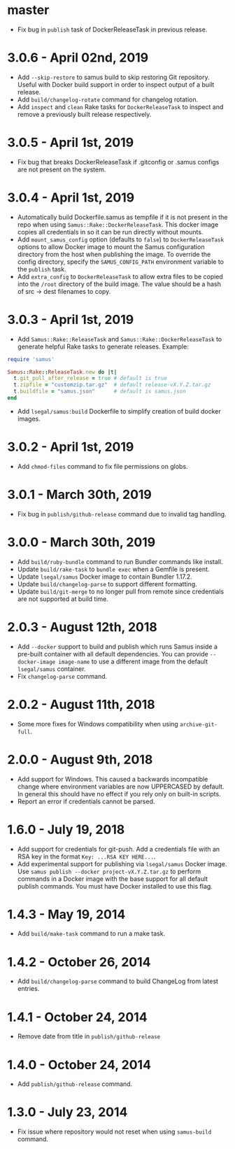 # master

- Fix bug in `publish` task of DockerReleaseTask in previous release.

# 3.0.6 - April 02nd, 2019

[3.0.6]: https://github.com/lsegal/samus/compare/v3.0.5...v3.0.6

- Add `--skip-restore` to samus build to skip restoring Git repository. Useful
  with Docker build support in order to inspect output of a built release.
- Add `build/changelog-rotate` command for changelog rotation.
- Add `inspect` and `clean` Rake tasks for `DockerReleaseTask` to inspect and
  remove a previously built release respectively.

# 3.0.5 - April 1st, 2019

- Fix bug that breaks DockerReleaseTask if .gitconfig or .samus configs are
  not present on the system.

# 3.0.4 - April 1st, 2019

- Automatically build Dockerfile.samus as tempfile if it is not present in
  the repo when using `Samus::Rake::DockerReleaseTask`. This docker image
  copies all credentials in so it can be run directly without mounts.
- Add `mount_samus_config` option (defaults to `false`) to `DockerReleaseTask`
  options to allow Docker image to mount the Samus configuration directory
  from the host when publishing the image. To override the config directory,
  specify the `SAMUS_CONFIG_PATH` environment variable to the `publish` task.
- Add `extra_config` to `DockerReleaseTask` to allow extra files to be
  copied into the `/root` directory of the build image. The value should be
  a hash of src -> dest filenames to copy.

# 3.0.3 - April 1st, 2019

- Add `Samus::Rake::ReleaseTask` and `Samus::Rake::DockerReleaseTask` to
  generate helpful Rake tasks to generate releases. Example:

```ruby
require 'samus'

Samus::Rake::ReleaseTask.new do |t|
  t.git_pull_after_release = true # default is true
  t.zipfile = "customzip.tar.gz"  # default release-vX.Y.Z.tar.gz
  t.buildfile = "samus.json"      # default is samus.json
end
```

- Add `lsegal/samus:build` Dockerfile to simplify creation of build docker images.

# 3.0.2 - April 1st, 2019

- Add `chmod-files` command to fix file permissions on globs.

# 3.0.1 - March 30th, 2019

- Fix bug in `publish/github-release` command due to invalid tag handling.

# 3.0.0 - March 30th, 2019

- Add `build/ruby-bundle` command to run Bundler commands like install.
- Update `build/rake-task` to `bundle exec` when a Gemfile is present.
- Update `lsegal/samus` Docker image to contain Bundler 1.17.2.
- Update `build/changelog-parse` to support different formatting.
- Update `build/git-merge` to no longer pull from remote since credentials
  are not supported at build time.

# 2.0.3 - August 12th, 2018

- Add `--docker` support to build and publish which runs Samus inside a pre-built
  container with all default dependencies. You can provide
  `--docker-image image-name` to use a different image from the default
  `lsegal/samus` container.
- Fix `changelog-parse` command.

# 2.0.2 - August 11th, 2018

- Some more fixes for Windows compatibility when using `archive-git-full`.

# 2.0.0 - August 9th, 2018

- Add support for Windows. This caused a backwards incompatible change where
  environment variables are now UPPERCASED by default. In general this should
  have no effect if you rely only on built-in scripts.
- Report an error if credentials cannot be parsed.

# 1.6.0 - July 19, 2018

- Add support for credentials for git-push. Add a credentials file with
  an RSA key in the format `Key: ...RSA KEY HERE...`.
- Add experimental support for publishing via `lsegal/samus` Docker image. Use
  `samus publish --docker project-vX.Y.Z.tar.gz` to perform commands in a
  Docker image with the base support for all default publish commands. You must
  have Docker installed to use this flag.

# 1.4.3 - May 19, 2014

- Add `build/make-task` command to run a make task.

# 1.4.2 - October 26, 2014

- Add `build/changelog-parse` command to build ChangeLog from latest entries.

# 1.4.1 - October 24, 2014

- Remove date from title in `publish/github-release`

# 1.4.0 - October 24, 2014

- Add `publish/github-release` command.

# 1.3.0 - July 23, 2014

- Fix issue where repository would not reset when using `samus-build` command.
